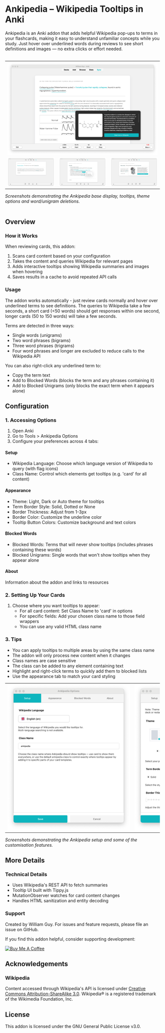 # Ankipedia – Wikipedia Tooltips in Anki
Ankipedia is an Anki addon that adds helpful Wikipedia pop-ups to terms in your flashcards, making it easy to understand unfamiliar concepts while you study. Just hover over underlined words during reviews to see short definitions and images — no extra clicks or effort needed.
<br><br>
<table>
  <tr>
    <td colspan="3">
      <img src="https://github.com/ctrlaltwill/Ankipedia/blob/main/Images/Demo-2.png" alt="Ankipedia Demo Image 2" style="width: 100%; height: auto;">
    </td>
  </tr>
  <tr>
    <td><img src="https://github.com/ctrlaltwill/Ankipedia/blob/main/Images/Demo-1.png" alt="Ankipedia Demo Image 1" style="width: 100%; height: auto;"></td>
    <td><img src="https://github.com/ctrlaltwill/Ankipedia/blob/main/Images/Demo-3.png" alt="Ankipedia Demo Image 3" style="width: 100%; height: auto;"></td>
    <td><img src="https://github.com/ctrlaltwill/Ankipedia/blob/main/Images/Demo-4.png" alt="Ankipedia Demo Image 4" style="width: 100%; height: auto;"></td>
  </tr>
</table>

<i>Screenshots demonstrating the Ankipedia base display, tooltips, theme options and word/unigram deletions.</i>
<br><br>

## Overview 

### How it Works
When reviewing cards, this addon:
1. Scans card content based on your configuration
2. Takes the content and queries Wikipedia for relevant pages
3. Adds interactive tooltips showing Wikipedia summaries and images when hovering
4. Saves results in a cache to avoid repeated API calls

### Usage
The addon works automatically - just review cards normally and hover over underlined terms to see definitions. The queries to Wikipedia take a few seconds, a short card (<50 words) should get responses within one second, longer cards (50 to 150 words) will take a few seconds.

Terms are detected in three ways:
- Single words (unigrams)
- Two word phrases (bigrams) 
- Three word phrases (trigrams)
- Four word phrases and longer are excluded to reduce calls to the Wikipedia API

You can also right-click any underlined term to:
- Copy the term text
- Add to Blocked Words (blocks the term and any phrases containing it)  
- Add to Blocked Unigrams (only blocks the exact term when it appears alone)

## Configuration

### 1. Accessing Options
1. Open Anki
2. Go to Tools > Ankipedia Options
3. Configure your preferences across 4 tabs:

#### Setup
- Wikipedia Language: Choose which language version of Wikipedia to query (with flag icons)
- Class Name: Control which elements get tooltips (e.g. 'card' for all content)

#### Appearance  
- Theme: Light, Dark or Auto theme for tooltips
- Term Border Style: Solid, Dotted or None
- Border Thickness: Adjust from 1-3px
- Border Color: Customize the underline color
- Tooltip Button Colors: Customize background and text colors

#### Blocked Words
- Blocked Words: Terms that will never show tooltips (includes phrases containing these words)
- Blocked Unigrams: Single words that won't show tooltips when they appear alone

#### About
Information about the addon and links to resources

### 2. Setting Up Your Cards
1. Choose where you want tooltips to appear:
   - For all card content: Set Class Name to 'card' in options
   - For specific fields: Add your chosen class name to those field wrappers
   - You can use any valid HTML class name

### 3. Tips
- You can apply tooltips to multiple areas by using the same class name
- The addon will only process new content when it changes
- Class names are case sensitive
- The class can be added to any element containing text
- Highlight and right-click terms to quickly add them to blocked lists
- Use the appearance tab to match your card styling

<table>
  <tr>
    <td><img src="https://github.com/ctrlaltwill/Ankipedia/blob/main/Images/Settings-1.png" alt="Ankipedia Settings" style="min-width:400px; width:100%; height:auto;"></td>
    <td><img src="https://github.com/ctrlaltwill/Ankipedia/blob/main/Images/Settings-2.png" alt="Ankipedia Settings" style="min-width:400px; width:100%; height:auto;"></td>
    <td><img src="https://github.com/ctrlaltwill/Ankipedia/blob/main/Images/Settings-3.png" alt="Ankipedia Settings" style="min-width:400px; width:100%; height:auto;"></td>
  </tr>
</table>
<i>Screenshots demonstrating the Ankipedia setup and some of the customisation features.</i>


## More Details 

### Technical Details
- Uses Wikipedia's REST API to fetch summaries 
- Tooltip UI built with Tippy.js
- MutationObserver watches for card content changes
- Handles HTML sanitization and entity decoding

### Support
Created by William Guy. For issues and feature requests, please file an issue on GitHub.

If you find this addon helpful, consider supporting development:

<a href="https://www.buymeacoffee.com/williamguy" target="_blank"><img src="https://cdn.buymeacoffee.com/buttons/v2/default-yellow.png" alt="Buy Me A Coffee" style="height: 60px !important;width: 217px !important;" ></a>

## Acknowledgements

### Wikipedia
Content accessed through Wikipedia's API is licensed under [Creative Commons Attribution-ShareAlike 3.0](https://creativecommons.org/licenses/by-sa/3.0/). Wikipedia® is a registered trademark of the Wikimedia Foundation, Inc.

## License

This addon is licensed under the GNU General Public License v3.0.
